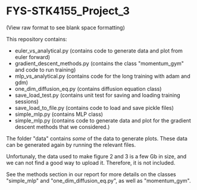 # FYS-STK4155_Project_3

(View raw format to see blank space formatting)

This repository contains:

* euler_vs_analytical.py            (contains code to generate data and plot from euler forward)
* gradient_descent_methods.py       (contains the class "momentum_gym" and code to run training)
* mlp_vs_analytical.py              (contains code for the long training with adam and gdm)
* one_dim_diffusion_eq.py           (contains diffusion equation class)
* save_load_test.py                 (contains unit test for saving and loading training sessions)
* save_load_to_file.py              (contains code to load and save pickle files)
* simple_mlp.py                     (contains MLP class)
* simple_mlp.py                     (contains code to generate data and plot for the gradient
                                    descent methods that we considered.)


The folder "data" contains *some* of the data to generate plots.
These data can be generated again by running the relevant files.

Unfortunaly, the data used to make figure 2 and 3 is a few Gb in size,
and we can not find a good way to upload it. Therefore, it is not included.

See the methods section in our report for more details on the classes
"simple_mlp" and "one_dim_diffusion_eq.py", as well as "momentum_gym".
